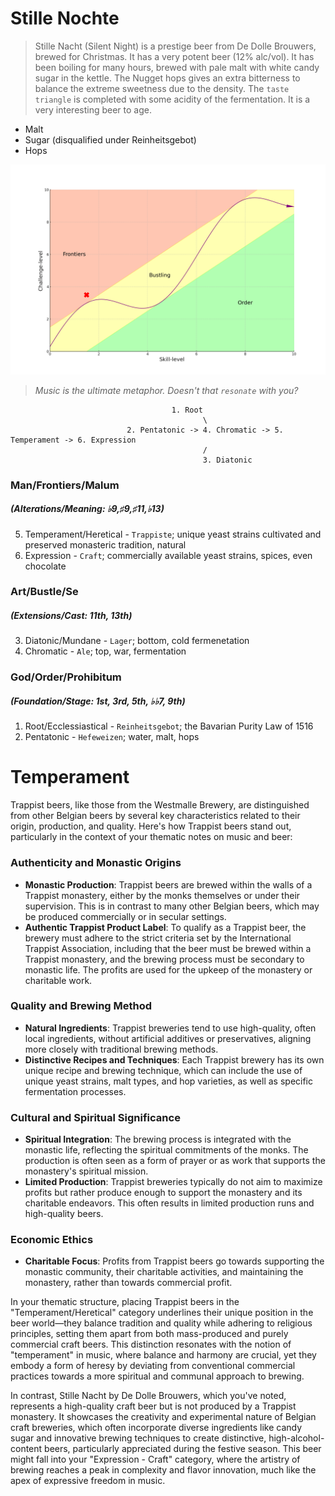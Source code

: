 # Stille Nochte

> Stille Nacht (Silent Night) is a prestige beer from De Dolle Brouwers, brewed for Christmas. It has a very potent beer (12% alc/vol). It has been boiling for many hours, brewed with pale malt with white candy sugar in the kettle. The Nugget hops gives an extra bitterness to balance the extreme sweetness due to the density. The `taste triangle` is completed with some acidity of the fermentation. It is a very interesting beer to age.

- Malt
- Sugar (disqualified under Reinheitsgebot)
- Hops

![](frontier.png)
 
 > *Music is the ultimate metaphor. Doesn't that `resonate` with you?*
 
                                        1. Root
                                               \
                              2. Pentatonic -> 4. Chromatic -> 5. Temperament -> 6. Expression
                                               /
                                               3. Diatonic



### Man/Frontiers/Malum
##### (Alterations/Meaning: ♭9,♯9,♯11,♭13) 
5. Temperament/Heretical - `Trappiste`; unique yeast strains cultivated and preserved monasteric tradition, natural
6. Expression - `Craft`; commercially available yeast strains, spices, even chocolate 
### Art/Bustle/Se
##### (Extensions/Cast: 11th, 13th)
3. Diatonic/Mundane - `Lager`; bottom, cold fermenetation
4. Chromatic - `Ale`; top, war, fermentation
### God/Order/Prohibitum
##### (Foundation/Stage: 1st, 3rd, 5th, ♭♭7, 9th)
1. Root/Ecclessiastical - `Reinheitsgebot`; the Bavarian Purity Law of 1516
2. Pentatonic - `Hefeweizen`; water, malt, hops

# Temperament

Trappist beers, like those from the Westmalle Brewery, are distinguished from other Belgian beers by several key characteristics related to their origin, production, and quality. Here's how Trappist beers stand out, particularly in the context of your thematic notes on music and beer:

### Authenticity and Monastic Origins
- **Monastic Production**: Trappist beers are brewed within the walls of a Trappist monastery, either by the monks themselves or under their supervision. This is in contrast to many other Belgian beers, which may be produced commercially or in secular settings.
- **Authentic Trappist Product Label**: To qualify as a Trappist beer, the brewery must adhere to the strict criteria set by the International Trappist Association, including that the beer must be brewed within a Trappist monastery, and the brewing process must be secondary to monastic life. The profits are used for the upkeep of the monastery or charitable work.

### Quality and Brewing Method
- **Natural Ingredients**: Trappist breweries tend to use high-quality, often local ingredients, without artificial additives or preservatives, aligning more closely with traditional brewing methods.
- **Distinctive Recipes and Techniques**: Each Trappist brewery has its own unique recipe and brewing technique, which can include the use of unique yeast strains, malt types, and hop varieties, as well as specific fermentation processes.

### Cultural and Spiritual Significance
- **Spiritual Integration**: The brewing process is integrated with the monastic life, reflecting the spiritual commitments of the monks. The production is often seen as a form of prayer or as work that supports the monastery's spiritual mission.
- **Limited Production**: Trappist breweries typically do not aim to maximize profits but rather produce enough to support the monastery and its charitable endeavors. This often results in limited production runs and high-quality beers.

### Economic Ethics
- **Charitable Focus**: Profits from Trappist beers go towards supporting the monastic community, their charitable activities, and maintaining the monastery, rather than towards commercial profit.

In your thematic structure, placing Trappist beers in the "Temperament/Heretical" category underlines their unique position in the beer world—they balance tradition and quality while adhering to religious principles, setting them apart from both mass-produced and purely commercial craft beers. This distinction resonates with the notion of "temperament" in music, where balance and harmony are crucial, yet they embody a form of heresy by deviating from conventional commercial practices towards a more spiritual and communal approach to brewing.

In contrast, Stille Nacht by De Dolle Brouwers, which you've noted, represents a high-quality craft beer but is not produced by a Trappist monastery. It showcases the creativity and experimental nature of Belgian craft breweries, which often incorporate diverse ingredients like candy sugar and innovative brewing techniques to create distinctive, high-alcohol-content beers, particularly appreciated during the festive season. This beer might fall into your "Expression - Craft" category, where the artistry of brewing reaches a peak in complexity and flavor innovation, much like the apex of expressive freedom in music.
